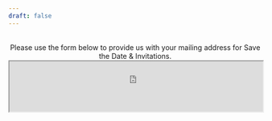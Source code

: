 ```yaml
---
draft: false
---
```



<div style="text-align: center;">
<br>
Please use the form below to provide us with your mailing address for Save the Date & Invitations.
<br>

<iframe style="width: 100%; height: 100px; overflow: hidden;" src="http://form.victorianobennett.wedding/www/" width="100" height="100" scrolling="no">Iframes not supported</iframe>
</p>

</div>